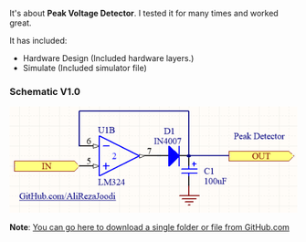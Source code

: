 It's about **Peak Voltage Detector**. I tested it for many times and worked great.

It has included:
- Hardware Design (Included hardware layers.)
- Simulate (Included simulator file)

### Schematic V1.0
![Detector_Peak Voltage](https://github.com/AliRezaJoodi/Electronic-Modules/blob/main/Detector_Peak%20Voltage/Hardware%20Design/V1.0.png?raw=true)

**Note**: [You can go here to download a single folder or file from GitHub.com](https://minhaskamal.github.io/DownGit/#/home)